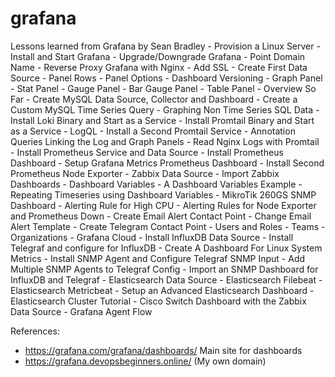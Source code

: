 # grafana
Lessons learned from Grafana by Sean Bradley
    - Provision a Linux Server
    - Install and Start Grafana
    - Upgrade/Downgrade Grafana
    - Point Domain Name
    - Reverse Proxy Grafana with Nginx
    - Add SSL
    - Create First Data Source
    - Panel Rows
    - Panel Options
    - Dashboard Versioning
    - Graph Panel
    - Stat Panel
    - Gauge Panel
    - Bar Gauge Panel
    - Table Panel
    - Overview So Far
    - Create MySQL Data Source, Collector and Dashboard
    - Create a Custom MySQL Time Series Query
    - Graphing Non Time Series SQL Data
    - Install Loki Binary and Start as a Service
    - Install Promtail Binary and Start as a Service
    - LogQL
    - Install a Second Promtail Service
    - Annotation Queries Linking the Log and Graph Panels
    - Read Nginx Logs with Promtail
    - Install Prometheus Service and Data Source
    - Install Prometheus Dashboard
    - Setup Grafana Metrics Prometheus Dashboard
    - Install Second Prometheus Node Exporter
    - Zabbix Data Source
    - Import Zabbix Dashboards
    - Dashboard Variables
    - A Dashboard Variables Example
    - Repeating Timeseries using Dashboard Variables
    - MikroTik 260GS SNMP Dashboard
    - Alerting Rule for High CPU
    - Alerting Rules for Node Exporter and Prometheus Down
    - Create Email Alert Contact Point
    - Change Email Alert Template
    - Create Telegram Contact Point
    - Users and Roles
    - Teams
    - Organizations
    - Grafana Cloud
    - Install InfluxDB Data Source
    - Install Telegraf and configure for InfluxDB
    - Create A Dashboard For Linux System Metrics
    - Install SNMP Agent and Configure Telegraf SNMP Input
    - Add Multiple SNMP Agents to Telegraf Config
    - Import an SNMP Dashboard for InfluxDB and Telegraf
    - Elasticsearch Data Source
    - Elasticsearch Filebeat
    - Elasticsearch Metricbeat
    - Setup an Advanced Elasticsearch Dashboard
    - Elasticsearch Cluster Tutorial
    - Cisco Switch Dashboard with the Zabbix Data Source
    - Grafana Agent Flow

References:
  - https://grafana.com/grafana/dashboards/ Main site for dashboards
  - https://grafana.devopsbeginners.online/ (My own domain)
